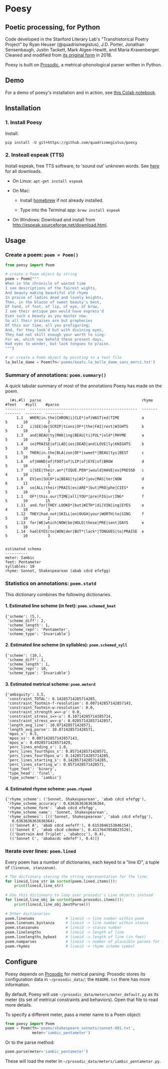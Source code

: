 # Poesy

## Poetic processing, for Python ##

Code developed in the Stanford Literary Lab's "Transhistorical Poetry Project" by Ryan Heuser (@quadrismegistus), J.D. Porter, Jonathan Sensenbaugh, Justin Tackett, Mark Algee-Hewitt, and Maria Kraxenberger. Cleaned and modified from [its original form](http://github.com/quadrismegistus/litlab-poetry) in 2018.

Poesy is built on [Prosodic](http://github.com/quadrismegistus/prosodic), a metrical-phonological parser written in Python.

## Demo

For a demo of poesy's installation and in action, see [this Colab notebook](https://colab.research.google.com/drive/1pl0qY8bi-QD_peC2mQVNCG4lxICxImwy?usp=sharing).

## Installation

### 1. Install Poesy

Install:

```
pip install -U git+https://github.com/quadrismegistus/poesy
```


### 2. Insteall espeak (TTS)

Install espeak, free TTS software, to 'sound out' unknown words. See [here](http://espeak.sourceforge.net/download.html) for all downloads.

* On Linux: ```apt-get install espeak```
    
* On Mac:
  * Install [homebrew](brew.sh) if not already installed.

  * Type into the Terminal app: `brew install espeak`
    
* On Windows:
        Download and install from http://espeak.sourceforge.net/download.html.


## Usage

### Create a poem: `poem = Poem()`

```python
from poesy import Poem

# create a Poem object by string
poem = Poem("""
When in the chronicle of wasted time
I see descriptions of the fairest wights,
And beauty making beautiful old rhyme
In praise of ladies dead and lovely knights,
Then, in the blazon of sweet beauty's best,
Of hand, of foot, of lip, of eye, of brow,
I see their antique pen would have express'd
Even such a beauty as you master now.
So all their praises are but prophecies
Of this our time, all you prefiguring;
And, for they look'd but with divining eyes,
They had not skill enough your worth to sing:
For we, which now behold these present days,
Had eyes to wonder, but lack tongues to praise.
""")

# or create a Poem object by pointing to a text file
la_belle_dame = Poem(fn='poems/keats.la_belle_dame_sans_merci.txt')
```

### Summary of annotations: `poem.summary()`

A quick tabular summary of most of the annotations Poesy has made on the poem.

      (#s,#l)  parse                                             rhyme      #feet    #syll    #parse
    ---------  ------------------------------------------------  -------  -------  -------  --------
         1.1   WHEN|in.the|CHRON|i|CLE*|of|WAST|ed|TIME          a              5       10         2
         1.2   i|SEE|de|SCRIP|tions|OF*|the|FAI|rest|WIGHTS      b              5       10         1
         1.3   and|BEAU|ty|MAK|ing|BEAU|ti|FUL*|old*|RHYME       a              5       10         3
         1.4   in|PRAISE|of|LAD|ies|DEAD|and|LOVE|ly|KNIGHTS     b              5       10         1
         1.5   THEN|in.the|BLA|zon|OF*|sweet*|BEAU|tys|BEST      c              5       10         8
         1.6   of|HAND|of|FOOT|of|LIP|of|EYE|of|BROW             d              5       10         1
         1.7   i|SEE|their.an*|TIQUE.PEN*|would|HAVE|ex|PRESSD   c              4       10         5
         1.8   EV|en|SUCH*|a|BEAU|ty|AS*|you|MAS|ter|NOW         d              6       11         1
         1.9   so|ALL|their|PRAIS|es|ARE*|but|PRO|phe|CIES*      e              5       10         3
         1.1   OF*|this.our|TIME|all|YOU*|pre|FIG|ur|ING*        f              5       10        15
         1.11  and.for|THEY.LOOKD*|but|WITH*|di|VIN|ing|EYES     e              4       10         3
         1.12  THEY|had.not|SKILL|en|OUGH|your|WORTH|to|SING     f              5       10         2
         1.13  for|WE|which|NOW|be|HOLD|these|PRE|sent|DAYS      e              5       10         1
         1.14  had|EYES|to|WON|der|BUT*|lack*|TONGUES|to|PRAISE  e              5       10         3


    estimated schema
    ----------
    meter: Iambic
    feet: Pentameter
    syllables: 10
    rhyme: Sonnet, Shakespearean (abab cdcd efefgg)

### Statistics on annotations: `poem.statd`

This dictionary combines the following dictionaries.

#### 1. Estimated line scheme (in feet): `poem.schemed_beat`

```
{'scheme': (5,),
 'scheme_diff': 2,
 'scheme_length': 1,
 'scheme_repr': 'Pentameter',
 'scheme_type': 'Invariable'}
```

#### 2. Estimated line scheme (in syllables): `poem.schemed_syll`

```
{'scheme': (10,),
 'scheme_diff': 1,
 'scheme_length': 1,
 'scheme_repr': 10,
 'scheme_type': 'Invariable'}
```

#### 3. Estimated metrical scheme: `poem.meterd`

```
{'ambiguity': 3.5,
 'constraint_TOTAL': 0.14285714285714285,
 'constraint_footmin-f-resolution': 0.007142857142857143,
 'constraint_footmin-w-resolution': 0.0,
 'constraint_strength_w=>-p': 0.0,
 'constraint_stress_s=>-u': 0.10714285714285714,
 'constraint_stress_w=>-p': 0.02857142857142857,
 'length_avg_line': 10.071428571428571,
 'length_avg_parse': 10.071428571428571,
 'mpos_s': 0.5,
 'mpos_ss': 0.007142857142857143,
 'mpos_w': 0.4928571428571429,
 'perc_lines_ending_s': 1.0,
 'perc_lines_fourthpos_s': 0.8571428571428571,
 'perc_lines_fourthpos_w': 0.14285714285714285,
 'perc_lines_starting_s': 0.14285714285714285,
 'perc_lines_starting_w': 0.8571428571428571,
 'type_foot': 'binary',
 'type_head': 'final',
 'type_scheme': 'iambic'}
```

#### 4. Estimated rhyme scheme: `poem.rhymed`

```
{'rhyme_scheme': ('Sonnet, Shakespearean', 'abab cdcd efefgg'),
 'rhyme_scheme_accuracy': 0.6363636363636364,
 'rhyme_scheme_form': 'abab cdcd efefgg',
 'rhyme_scheme_name': 'Sonnet, Shakespearean',
 'rhyme_schemes': [(('Sonnet, Shakespearean', 'abab cdcd efefgg'),
   0.6363636363636364),
  (('Sonnet A', 'abab cdcd eefeff'), 0.6153846153846154),
  (('Sonnet E', 'abab cbcd cdedee'), 0.4117647058823529),
  (('Quatrain And Triplet', 'ababccc'), 0.4),
  (('Sonnet C', 'ababacdc edefef'), 0.4)]}
```

### Iterate over lines: `poem.lined`

Every poem has a number of dictionaries, each keyed to a "line ID", a tuple of `(linenum, stanzanum)`.

```python
# The dictionary storing the string representation for the line:
for lineid,line_str in sorted(poem.lined.items()):
    print(lineid,line_str)
    
# Use this dictionary to loop over prosodic's Line objects instead
for lineid,line_obj in sorted(poem.prosodic.items()):
    print(lineid,line_obj.bestParse())
    
# Other dictionaries
poem.linenums              # lineid -> line number within poem
poem.linenums_bystanza     # lineid -> line number within stanza
poem.stanzanums            # lineid -> stanza number
poem.linelengths           # lineid -> length of line
poem.linelengths_bybeat    # lineid -> length of line (in feet)
poem.numparses             # lineid -> number of plausible parses for line
poem.rhymes                # lineid -> rhyme scheme symbol
```


## Configure

Poesy depends on [Prosodic](http://github.com/quadrismegistus/prosodic) for metrical parsing. Prosodic stores its configuration data in `~/prosodic_data/`; the `README.txt` there has more information.

By default, Poesy will use `~/prosodic_data/meters/meter_default.py` as its meter (its set of metrical constraints and behaviors). Open that file to read more details.

To specify a different meter, pass a meter name to a Poem object:

```python
from poesy import Poem
poem = Poem(fn='poems/shakespeare_sonnets/sonnet-001.txt',
            meter='iambic_pentameter')
```
Or to the parse method:

```python
poem.parse(meter='iambic_pentameter')
```

These will load the meter in `~/prosodic_data/meters/iambic_pentameter.py`.
